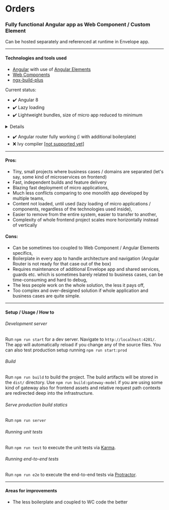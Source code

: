 Orders 
==============================================================================================

### Fully functional Angular app as Web Component / Custom Element 

Can be hosted separately and referenced at runtime in Envelope app.

---
#### Technologies and tools used

- [Angular](https://angular.io/) with use of [Angular Elements](https://angular.io/guide/elements)
- [Web Components](https://developer.mozilla.org/en-US/docs/Web/Web_Components)
- [ngx-build-plus](https://github.com/manfredsteyer/ngx-build-plus)

Current status:
- :heavy_check_mark: Angular 8
- :heavy_check_mark: Lazy loading
- :heavy_check_mark: Lightweight bundles, size of micro app reduced to minimum

<details>
  <summary>Details</summary>
  
    Date: 2019-06-17T17:43:28.547Z
    Hash: 0cbd6d10ab88118ad039
    Time: 6103ms
    chunk {0} main-es5.js (main) 9.22 kB [entry] [rendered]
    chunk {1} 1-es5.js () 3.48 kB  [rendered]
    chunk {2} 2-es5.js () 2.37 kB  [rendered]
    chunk {3} 3-es5.js () 4.29 kB  [rendered]
    chunk {4} 4-es5.js () 4.29 kB  [rendered]
    chunk {5} 5-es5.js () 1.91 kB  [rendered]
    chunk {scripts} scripts.js (scripts) 13.3 kB [entry] [rendered]
                                                                                   
    Date: 2019-06-17T17:43:32.376Z
    Hash: bd37670c2c0d70a4f024
    Time: 3803ms
    chunk {0} main-es2015.js (main) 9.11 kB [entry] [rendered]
    chunk {1} 1-es2015.js () 3.4 kB  [rendered]
    chunk {2} 2-es2015.js () 2.29 kB  [rendered]
    chunk {3} 3-es2015.js () 4.16 kB  [rendered]
    chunk {4} 4-es2015.js () 4.15 kB  [rendered]
    chunk {5} 5-es2015.js () 1.77 kB  [rendered]
    chunk {scripts} scripts.js (scripts) 13.3 kB [entry] [rendered]

![image](bundles-load.png)
</details>

- :heavy_check_mark: Angular router fully working (:grey_exclamation: with additional boilerplate)
- :x: Ivy compiler [[not supported yet]](https://github.com/angular/angular/issues/30262#issuecomment-497101996)

---
#### Pros:

- Tiny, small projects where business cases / domains are separated
(let's say, some kind of microservices on frontend)
- Fast, independent builds and feature delivery
- Blazing fast deployment of micro applications,
- Much less conflicts comparing to one monolith app developed by multiple teams,
- Content not loaded, until used (lazy loading of micro applications / components,
  regardless of the technologies used inside),
- Easier to remove from the entire system, easier to transfer to another,
- Complexity of whole frontend project scales more horizontally instead of vertically 

#### Cons:

- Can be sometimes too coupled to Web Component / Angular Elements specifics,
- Boilerplate in every app to handle architecture and navigation
  (Angular Router is not ready for that case out of the box)
- Requires maintenance of additional Envelope app and shared services, guards etc.
  which is sometimes barely related to business cases, can be time-consuming
  and hard to debug,
- The less people work on the whole solution, the less it pays off,
- Too complex and over-designed solution if whole application and business
  cases are quite simple.

---
#### Setup / Usage / How to

###### Development server

Run `npm run start` for a dev server. Navigate to `http://localhost:4201/`.
The app will automatically reload if you change any of the source files.
You can also test production setup running `npm run start:prod`

###### Build

Run `npm run build` to build the project.
The build artifacts will be stored in the `dist/` directory.
Use `npm run build:gateway-model` if you are using some kind of gateway also 
for frontend assets and relative request path contexts are redirected 
deep into the infrastructure.

###### Serve production build statics

Run `npm run server`

###### Running unit tests

Run `npm run test` to execute the unit tests via [Karma](https://karma-runner.github.io).

###### Running end-to-end tests

Run `npm run e2e` to execute the end-to-end tests via [Protractor](http://www.protractortest.org/).

---
#### Areas for improvements

- The less boilerplate and coupled to WC code the better
